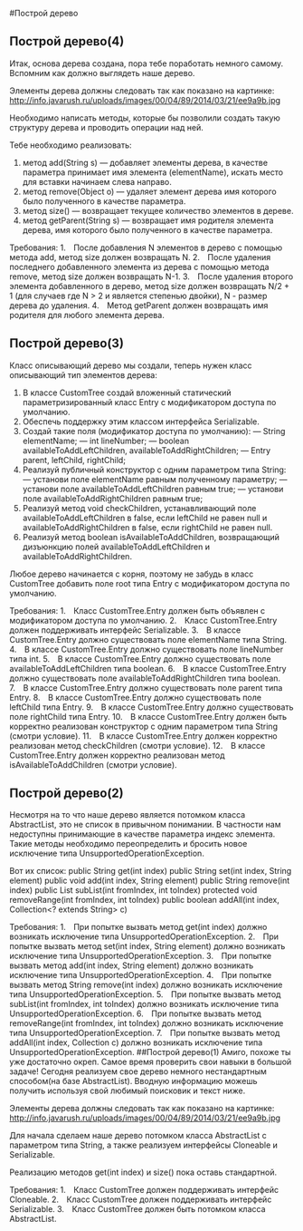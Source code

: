 #Построй дерево
## Построй дерево(4)
Итак, основа дерева создана, пора тебе поработать немного самому.
Вспомним как должно выглядеть наше дерево.

Элементы дерева должны следовать так как показано на картинке:
http://info.javarush.ru/uploads/images/00/04/89/2014/03/21/ee9a9b.jpg

Необходимо написать методы, которые бы позволили создать такую структуру дерева и проводить операции над ней.

Тебе необходимо реализовать:
1. метод add(String s) — добавляет элементы дерева, в качестве параметра принимает имя элемента (elementName), искать место для вставки начинаем слева направо.
2. метод remove(Object o) — удаляет элемент дерева имя которого было полученного в качестве параметра.
3. метод size() — возвращает текущее количество элементов в дереве.
4. метод getParent(String s) — возвращает имя родителя элемента дерева, имя которого было полученного в качестве параметра.


Требования:
1. После добавления N элементов в дерево с помощью метода add, метод size должен возвращать N.
2. После удаления последнего добавленного элемента из дерева с помощью метода remove, метод size должен возвращать N-1.
3. После удаления второго элемента добавленного в дерево, метод size должен возвращать N/2 + 1 (для случаев где N > 2 и является степенью двойки), N - размер дерева до удаления.
4. Метод getParent должен возвращать имя родителя для любого элемента дерева.

## Построй дерево(3)
   Класс описывающий дерево мы создали, теперь нужен класс описывающий тип элементов дерева:
   1.  В классе CustomTree создай вложенный статический параметризированный класс Entry<T> с модификатором доступа по умолчанию.
   2. Обеспечь поддержку этим классом интерфейса Serializable.
   3. Создай такие поля (модификатор доступа по умолчанию):
   — String elementName;
   — int lineNumber;
   — boolean availableToAddLeftChildren, availableToAddRightChildren;
   — Entry<T> parent, leftChild, rightChild;
   4. Реализуй публичный конструктор с одним параметром типа String:
   — установи поле elementName равным полученному параметру;
   — установи поле availableToAddLeftChildren равным true;
   — установи поле availableToAddRightChildren равным true;
   5. Реализуй метод void checkChildren, устанавливающий поле availableToAddLeftChildren в false, если leftChild не равен null и availableToAddRightChildren в false, если rightChild не равен null.
   6. Реализуй метод boolean isAvailableToAddChildren, возвращающий дизъюнкцию полей availableToAddLeftChildren и availableToAddRightChildren.
   
   Любое дерево начинается с корня, поэтому не забудь в класс CustomTree добавить поле root типа Entry<String> c модификатором доступа по умолчанию.
   
   
   Требования:
   1. Класс CustomTree.Entry должен быть объявлен с модификатором доступа по умолчанию.
   2. Класс CustomTree.Entry должен поддерживать интерфейс Serializable.
   3. В классе CustomTree.Entry должно существовать поле elementName типа String.
   4. В классе CustomTree.Entry должно существовать поле lineNumber типа int.
   5. В классе CustomTree.Entry должно существовать поле availableToAddLeftChildren типа boolean.
   6. В классе CustomTree.Entry должно существовать поле availableToAddRightChildren типа boolean.
   7. В классе CustomTree.Entry должно существовать поле parent типа Entry.
   8. В классе CustomTree.Entry должно существовать поле leftChild типа Entry.
   9. В классе CustomTree.Entry должно существовать поле rightChild типа Entry.
   10. В классе CustomTree.Entry должен быть корректно реализован конструктор с одним параметром типа String (смотри условие).
   11. В классе CustomTree.Entry должен корректно реализован метод checkChildren (смотри условие).
   12. В классе CustomTree.Entry должен корректно реализован метод isAvailableToAddChildren (смотри условие).
## Построй дерево(2)
   Несмотря на то что наше дерево является потомком класса AbstractList, это не список в привычном понимании.
   В частности нам недоступны принимающие в качестве параметра индекс элемента.
   Такие методы необходимо переопределить и бросить новое исключение типа UnsupportedOperationException.
   
   Вот их список:
   public String get(int index)
   public String set(int index, String element)
   public void add(int index, String element)
   public String remove(int index)
   public List<String> subList(int fromIndex, int toIndex)
   protected void removeRange(int fromIndex, int toIndex)
   public boolean addAll(int index, Collection<? extends String> c)
   
   
   Требования:
   1. При попытке вызвать метод get(int index) должно возникать исключение типа UnsupportedOperationException.
   2. При попытке вызвать метод set(int index, String element) должно возникать исключение типа UnsupportedOperationException.
   3. При попытке вызвать метод add(int index, String element) должно возникать исключение типа UnsupportedOperationException.
   4. При попытке вызвать метод String remove(int index) должно возникать исключение типа UnsupportedOperationException.
   5. При попытке вызвать метод subList(int fromIndex, int toIndex) должно возникать исключение типа UnsupportedOperationException.
   6. При попытке вызвать метод removeRange(int fromIndex, int toIndex) должно возникать исключение типа UnsupportedOperationException.
   7. При попытке вызвать метод addAll(int index, Collection c) должно возникать исключение типа UnsupportedOperationException.
##Построй дерево(1)
Амиго, похоже ты уже достаточно окреп. Самое время проверить свои навыки в большой задаче!
Сегодня реализуем свое дерево немного нестандартным способом(на базе AbstractList).
Вводную информацию можешь получить используя свой любимый поисковик и текст ниже.

Элементы дерева должны следовать так как показано на картинке:
http://info.javarush.ru/uploads/images/00/04/89/2014/03/21/ee9a9b.jpg

Для начала сделаем наше дерево потомком класса AbstractList с параметром типа String, а также
реализуем интерфейсы Cloneable и Serializable.

Реализацию методов get(int index) и size() пока оставь стандартной.


Требования:
1. Класс CustomTree должен поддерживать интерфейс Cloneable.
2. Класс CustomTree должен поддерживать интерфейс Serializable.
3. Класс CustomTree должен быть потомком класса AbstractList.